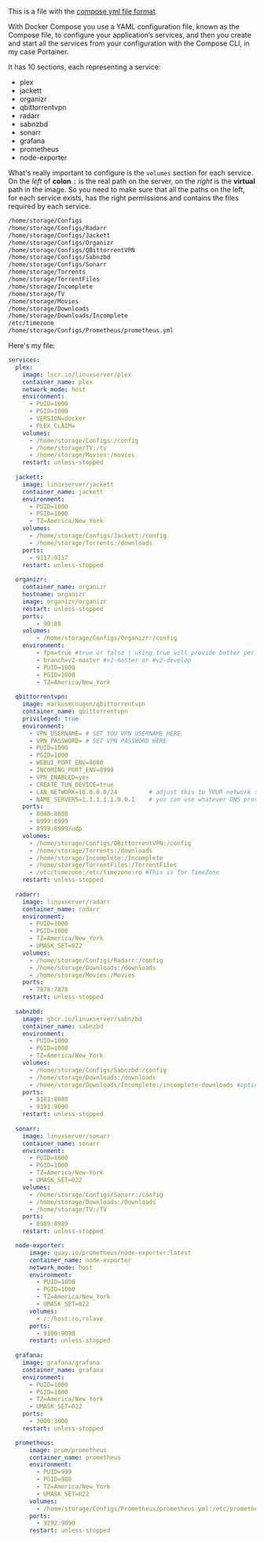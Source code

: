 
This is a file with the [compose yml file format](https://docs.docker.com/compose/compose-application-model/).

With Docker Compose you use a YAML configuration file, known as the Compose file, to configure your application’s services, and then you create and start all the services from your configuration with the Compose CLI, in my case Portainer.

It has 10 sections, each representing a service:

- plex
- jackett
- organizr
- qbittorrentvpn
- radarr
- sabnzbd
- sonarr
- grafana
- prometheus
- node-exporter

What's really important to configure is the ```volumes``` section for each service. 
On the *left* of **colon** ```:``` is the real path on the server, on the *right* is the **virtual** path in the image. So you 
need to make sure that all the paths on the left, for each service exists, has the right permissions and contains the files required by each service.

```sh
/home/storage/Configs
/home/storage/Configs/Radarr
/home/storage/Configs/Jackett
/home/storage/Configs/Organizr
/home/storage/Configs/QBittorrentVPN
/home/storage/Configs/Sabnzbd
/home/storage/Configs/Sonarr
/home/storage/Torrents
/home/storage/TorrentFiles
/home/storage/Incomplete
/home/storage/TV
/home/storage/Movies
/home/storage/Downloads
/home/storage/Downloads/Incomplete
/etc/timezone
/home/storage/Configs/Prometheus/prometheus.yml
```

Here's my file: 


```yml
services:
  plex:
    image: lscr.io/linuxserver/plex
    container_name: plex
    network_mode: host
    environment:
      - PUID=1000
      - PGID=1000
      - VERSION=docker
      - PLEX_CLAIM=
    volumes:
      - /home/storage/Configs:/config
      - /home/storage/TV:/tv
      - /home/storage/Movies:/movies
    restart: unless-stopped
    
  jackett:
    image: linuxserver/jackett
    container_name: jackett
    environment:
      - PUID=1000
      - PGID=1000
      - TZ=America/New_York
    volumes:
      - /home/storage/Configs/Jackett:/config
      - /home/storage/Torrents:/downloads
    ports:
      - 9117:9117
    restart: unless-stopped
    
  organizr:
    container_name: organizr
    hostname: organizr
    image: organizr/organizr
    restart: unless-stopped
    ports:
        - 90:80
    volumes:
        - /home/storage/Configs/Organizr:/config
    environment:
        - fpm=true #true or false | using true will provide better performance
        - branch=v2-master #v2-master or #v2-develop
        - PUID=1000
        - PGID=1000
        - TZ=America/New_York
    
  qbittorrentvpn:
    image: markusmcnugen/qbittorrentvpn
    container_name: qbittorrentvpn
    privileged: true   
    environment:
      - VPN_USERNAME= # SET YOU VPN USERNAME HERE
      - VPN_PASSWORD= # SET VPN PASSWORD HERE
      - PUID=1000
      - PGID=1000
      - WEBUI_PORT_ENV=8080
      - INCOMING_PORT_ENV=8999
      - VPN_ENABLED=yes
      - CREATE_TUN_DEVICE=true
      - LAN_NETWORK=10.0.0.0/24         # adjust this to YOUR network settings
      - NAME_SERVERS=1.1.1.1,1.0.0.1    # you can use whatever DNS provider you want
    ports:
      - 8080:8080
      - 8999:8999
      - 8999:8999/udp
    volumes:
      - /home/storage/Configs/QBittorrentVPN:/config
      - /home/storage/Torrents:/downloads
      - /home/storage/Incomplete:/Incomplete
      - /home/storage/TorrentFiles:/TorrentFiles
      - /etc/timezone:/etc/timezone:ro #This is for TimeZone
    restart: unless-stopped
    
  radarr:
    image: linuxserver/radarr
    container_name: radarr
    environment:
      - PUID=1000
      - PGID=1000
      - TZ=America/New_York
      - UMASK_SET=022 
    volumes:
      - /home/storage/Configs/Radarr:/config
      - /home/storage/Downloads:/downloads
      - /home/storage/Movies:/Movies
    ports:
      - 7878:7878
    restart: unless-stopped
    
  sabnzbd:
    image: ghcr.io/linuxserver/sabnzbd
    container_name: sabnzbd
    environment:
      - PUID=1000
      - PGID=1000
      - TZ=America/New_York
    volumes:
      - /home/storage/Configs/Sabnzbd:/config
      - /home/storage/Downloads:/downloads
      - /home/storage/Downloads/Incomplete:/incomplete-downloads #optional
    ports:
      - 8181:8080
      - 9191:9090
    restart: unless-stopped
    
  sonarr:
    image: linuxserver/sonarr
    container_name: sonarr
    environment:
      - PUID=1000
      - PGID=1000
      - TZ=America/New-York
      - UMASK_SET=022
    volumes:
      - /home/storage/Configs/Sonarr:/config
      - /home/storage/Downloads:/Downloads
      - /home/storage/TV:/TV
    ports:
      - 8989:8989
    restart: unless-stopped

  node-exporter:
      image: quay.io/prometheus/node-exporter:latest
      container_name: node-exporter
      network_mode: host
      environment:
        - PUID=1000
        - PGID=1000
        - TZ=America/New_York
        - UMASK_SET=022
      volumes:
        - /:/host:ro,rslave
      ports:
        - 9100:9090
      restart: unless-stopped
    
  grafana:
    image: grafana/grafana
    container_name: grafana
    environment:
      - PUID=1000
      - PGID=1000
      - TZ=America/New_York
      - UMASK_SET=022
    ports:
      - 3000:3000
    restart: unless-stopped

  prometheus:
      image: prom/prometheus
      container_name: prometheus
      environment:
        - PUID=999
        - PGID=988
        - TZ=America/New_York
        - UMASK_SET=022
      volumes:
        - /home/storage/Configs/Prometheus/prometheus.yml:/etc/prometheus/prometheus.yml
      ports:
        - 9292:9090
      restart: unless-stopped
```